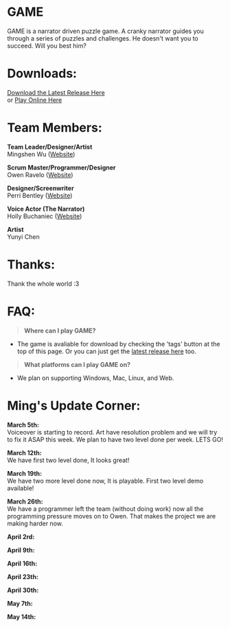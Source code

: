 # GAME
<p>GAME is a narrator driven puzzle game. A cranky narrator guides you through a series of puzzles and challenges. He doesn't want you to succeed. Will you best him?</p>


# Downloads:
[Download the Latest Release Here](https://github.com/sim2kid/GAME/releases)<br>
or [Play Online Here](https://simm.games/GAME/)


# Team Members:
**Team Leader/Designer/Artist**<br>
Mingshen Wu ([Website](https://mingshenwu.myportfolio.com/))


**Scrum Master/Programmer/Designer**<br>
Owen Ravelo ([Website](https://simmgames.com))


**Designer/Screenwriter**<br>
Perri Bentley ([Website](https://perribentley.myportfolio.com/))


**Voice Actor (The Narrator)**<br>
Holly Buchaniec ([Website](https://johnbuchaniechoard.com/))


**Artist**<br>
Yunyi Chen


# Thanks:
Thank the whole world :3


# FAQ:
> **Where can I play GAME?**<br>
- The game is avaliable for download by checking the 'tags' button at the top of this page. Or you can just get the [latest release here](https://github.com/sim2kid/GAME/releases) too.


> **What platforms can I play GAME on?**<br>
- We plan on supporting Windows, Mac, Linux, and Web.


# Ming's Update Corner:
**March 5th:**<br>
Voiceover is starting to record. Art have resolution problem and we will try to fix it ASAP this week. We plan to have two level done per week. LETS GO!


**March 12th:**<br>
We have first two level done, It looks great! 


**March 19th:**<br>
We have two more level done now, It is playable. First two level demo available!


**March 26th:**<br>
We have a programmer left the team (without doing work) now all the programming pressure moves on to Owen. That makes the project we are making harder now.


**April 2rd:**<br>


**April 9th:**<br>


**April 16th:**<br>


**April 23th:**<br>


**April 30th:**<br>


**May 7th:**<br>


**May 14th:**<br>

